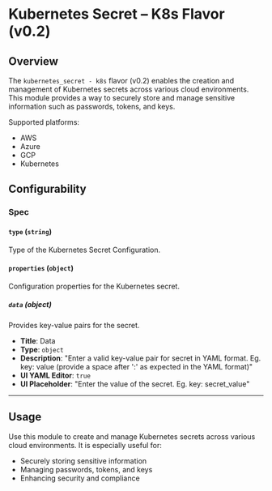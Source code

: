 # Kubernetes Secret – K8s Flavor (v0.2)

## Overview

The `kubernetes_secret - k8s` flavor (v0.2) enables the creation and management of Kubernetes secrets across various cloud environments. This module provides a way to securely store and manage sensitive information such as passwords, tokens, and keys.

Supported platforms:
- AWS  
- Azure  
- GCP  
- Kubernetes

## Configurability

### Spec

#### `type` (`string`)

Type of the Kubernetes Secret Configuration.

#### `properties` (`object`)

Configuration properties for the Kubernetes secret.

##### `data` (object)

Provides key-value pairs for the secret.

- **Title**: Data
- **Type**: `object`
- **Description**: "Enter a valid key-value pair for secret in YAML format. Eg. key: value (provide a space after ':' as expected in the YAML format)"
- **UI YAML Editor**: `true`
- **UI Placeholder**: "Enter the value of the secret. Eg. key: secret_value"

---

## Usage

Use this module to create and manage Kubernetes secrets across various cloud environments. It is especially useful for:

- Securely storing sensitive information
- Managing passwords, tokens, and keys
- Enhancing security and compliance
